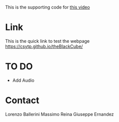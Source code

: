 This is the supporting code for [this video](https://youtu.be/lGokKxJ8D2c)

# Link

This is the quick link to test the webpage https://csytp.github.io/theBlackCube/

# TO DO

- Add Audio

# Contact
Lorenzo Ballerini
Massimo Reina
Giuseppe Ernandez

